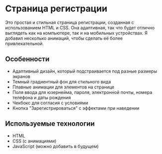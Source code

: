 # Страница регистрации

Это простая и стильная страница регистрации, созданная с использованием HTML и CSS. Она адаптивная, так что будет отлично выглядеть как на компьютере, так и на мобильных устройствах. Я добавил несколько анимаций, чтобы сделать её более привлекательной.

## Особенности

- Адаптивный дизайн, который подстраивается под разные размеры экранов
- Темный градиентный фон для стильного вида
- Плавные анимации для элементов на странице
- Поля ввода для юзернейма, пароля, электронной почты, номера телефона и даты рождения
- Чекбокс для согласия с условиями
- Кнопка "Зарегистрироваться" с эффектами при наведении

## Используемые технологии

- HTML
- CSS (с анимациями)
- JavaScript (можно добавить в будущем)


